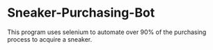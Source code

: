 # Sneaker-Purchasing-Bot
This program uses selenium to automate over 90% of the purchasing process to acquire a sneaker. 
